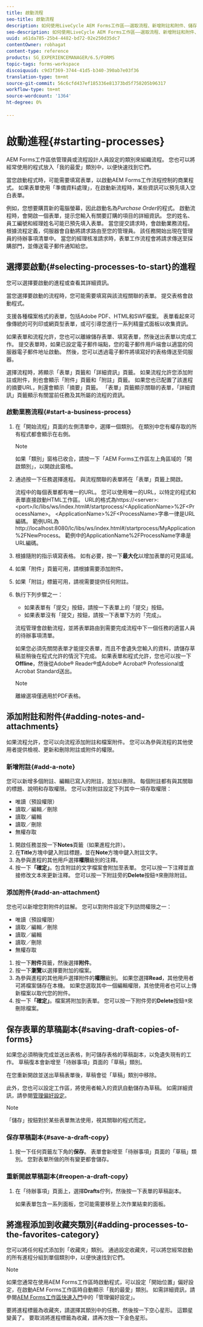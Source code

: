 ```yaml
---
title: 啟動流程
seo-title: 啟動流程
description: 如何使用LiveCycle AEM Forms工作區——選取流程、新增附註和附件、儲存草稿復本，以及新增至我的最愛。
seo-description: 如何使用LiveCycle AEM Forms工作區——選取流程、新增附註和附件、儲存草稿復本，以及新增至我的最愛。
uuid: a61da785-25b4-4482-bd72-02e250d35dc7
contentOwner: robhagat
content-type: reference
products: SG_EXPERIENCEMANAGER/6.5/FORMS
topic-tags: forms-workspace
discoiquuid: c9d3f369-3744-41d5-b340-390ab7e03f36
translation-type: tm+mt
source-git-commit: 56c6cfd437ef185336e81373bd5f758205b96317
workflow-type: tm+mt
source-wordcount: '1364'
ht-degree: 0%

---
```



# 啟動進程{#starting-processes}

AEM Forms工作區依管理員或流程設計人員設定的類別來組織流程。 您也可以將經常使用的程式放入「我的最愛」類別中，以便快速找到它們。

當您啟動程式時，可能需要填寫表單，以啟動AEM Forms工作流程控制的商業程式。 如果表單使用「準備資料處理」，在啟動新流程時，某些資訊可以預先填入空白表單。

例如，您想要購買新的電腦螢幕，因此啟動名為&#x200B;*Purchase Order*&#x200B;的程式。 啟動流程時，會開啟一個表單，提示您輸入有關要訂購的項目的詳細資訊。 您的姓名、員工編號和經理姓名可能已預先填入表單。 當您提交請求時，會啟動業務流程。 根據流程定義，伺服器會自動將請求路由至您的管理員。 該任務開始出現在管理員的待辦事項清單中。 當您的經理核准請求時，表單工作流程會將請求傳送至採購部門，並傳送電子郵件通知給您。

## 選擇要啟動{#selecting-processes-to-start}的進程

您可以選擇要啟動的進程或查看其詳細資訊。

當您選擇要啟動的流程時，您可能需要填寫與該流程關聯的表單。 提交表格會啟動程式。

支援各種檔案格式的表單，包括Adobe PDF、HTML和SWF檔案。 表單看起來可像傳統的可列印或網頁型表單，或可引導您進行一系列精靈式面板以收集資訊。

如果表單和流程允許，您也可以離線儲存表單、填寫表單，然後送出表單以完成工作。 提交表單時，如果已設定電子郵件端點，您的電子郵件用戶端會以適當的伺服器電子郵件地址啟動。 然後，您可以透過電子郵件將填寫好的表格傳送至伺服器。

選擇流程時，將顯示「表單」頁籤和「詳細資訊」頁籤。 如果流程允許您添加附註或附件，則也會顯示「附件」頁籤和「附註」頁籤。 如果您也已配置了該進程的摘要URL，則還會顯示「摘要」頁籤。 「表單」頁籤顯示關聯的表單，「詳細資訊」頁籤顯示有關當前任務及其所屬的流程的資訊。

### 啟動業務流程{#start-a-business-process}

1. 在「開始流程」頁面的左側清單中，選擇一個類別。 在類別中您有權存取的所有程式都會顯示在右側。

   >[!NOTE]
   >
   >如果「類別」窗格已收合，請按一下「AEM Forms工作區左上角區域的「開啟類別」，以開啟此窗格。

1. 通過按一下任務選擇進程。 與流程關聯的表單將在「表單」頁籤上開啟。

   流程中的每個表單都有唯一的URL。 您可以使用唯一的URL，以特定的程式和表單直接啟動HTML工作區。 URL的格式為https://&lt;server>:&lt;port>/lc/libs/ws/index.html#/startprocess/&lt;ApplicationName>%2F&lt;ProcessName>。 &lt;ApplicationName>%2F&lt;ProcessName>字串一律是URL編碼。 範例URL為http://localhost:8080/lc/libs/ws/index.html#/startprocess/MyApplication%2FNewProcess。 範例中的ApplicationName%2FProcessName字串是URL編碼。

1. 根據隨附的指示填寫表格。 如有必要，按一下&#x200B;**最大化**&#x200B;以增加表單的可見區域。
1. 如果「附件」頁籤可用，請根據需要添加附件。
1. 如果「附註」標籤可用，請視需要提供任何附註。
1. 執行下列步驟之一：

   * 如果表單有「提交」按鈕，請按一下表單上的「提交」按鈕。
   * 如果表單沒有「提交」按鈕，請按一下表單下方的「完成」。

   流程管理會啟動流程，並將表單路由到需要完成流程中下一個任務的適當人員的待辦事項清單。

   如果您必須先關閉表單才能提交表單，而且不會遺失您輸入的資料，請儲存草稿並稍後在程式允許的情況下完成。 如果表單和程式允許，您也可以按一下&#x200B;**Offline**，然後從Adobe® Reader®或Adobe® Acrobat® Professional或Acrobat Standard送出。

   >[!NOTE]
   >
   >離線選項僅適用於PDF表格。

## 添加附註和附件{#adding-notes-and-attachments}

如果流程允許，您可以向流程添加附註和檔案附件。 您可以為參與流程的其他使用者提供檢視、更新和刪除附註或附件的權限。

### 新增附註{#add-a-note}

您可以新增多個附註、編輯已寫入的附註，並加以刪除。 每個附註都有與其關聯的標題、說明和存取權限。 您可以對附註設定下列其中一項存取權限：

* 唯讀（預設權限）
* 讀取／編輯／刪除
* 讀取／編輯
* 讀取／刪除
* 無權存取

1. 開啟任務並按一下&#x200B;**Notes**&#x200B;頁籤（如果進程允許）。
1. 在&#x200B;**Title**&#x200B;方塊中鍵入附註標題，並在&#x200B;**Note**&#x200B;方塊中鍵入附註文字。
1. 為參與進程的其他用戶選擇&#x200B;**權限**&#x200B;級別的注釋。
1. 按一下&#x200B;**「確定」**。包含附註的文字檔案會附加至表單。 您可以按一下注釋並直接修改文本來更新注釋。 您可以按一下附註旁的&#x200B;**Delete**&#x200B;按鈕![垃圾桶影像](assets/icondelete.png)來刪除附註。

### 添加附件{#add-an-attachment}

您也可以新增您對附件的註解。 您可以對附件設定下列訪問權限之一：

* 唯讀（預設權限）
* 讀取／編輯／刪除
* 讀取／編輯
* 讀取／刪除
* 無權存取

1. 按一下&#x200B;**附件**&#x200B;頁籤，然後選擇&#x200B;**附件**。
1. 按一下&#x200B;**瀏覽**&#x200B;以選擇要附加的檔案。
1. 為參與進程的其他用戶選擇附件的&#x200B;**權限**&#x200B;級別。 如果您選擇&#x200B;**Read**，其他使用者可將檔案儲存在本機。 如果您選取其中一個編輯權限，其他使用者也可以上傳新檔案以取代您的附件。
1. 按一下&#x200B;**「確定」**。檔案將附加到表單。 您可以按一下附件旁的&#x200B;**Delete**&#x200B;按鈕![垃圾桶影像](assets/icondelete.png)來刪除檔案。

## 保存表單的草稿副本{#saving-draft-copies-of-forms}

如果您必須稍後完成並送出表格，則可儲存表格的草稿副本，以免遺失現有的工作。 草稿復本會新增至「待辦事項」頁面的「草稿」類別。

在您重新開啟並送出草稿表單後，草稿會從「草稿」類別中移除。

此外，您也可以設定工作區，將使用者輸入的資訊自動儲存為草稿。 如需詳細資訊，請參閱[管理偏好設定](/help/forms/using/getting-started-livecycle-html-workspace.md)。

>[!NOTE]
>
>「儲存」按鈕對於某些表單無法使用，視其關聯的程式而定。

### 保存草稿副本{#save-a-draft-copy}

1. 按一下任何頁籤左下角的&#x200B;**保存**。 表單會新增至「待辦事項」頁面的「草稿」類別。 您對表單所做的所有變更都會儲存。

### 重新開啟草稿副本{#reopen-a-draft-copy}

1. 在「待辦事項」頁面上，選擇&#x200B;**Drafts**&#x200B;佇列，然後按一下表單的草稿副本。

   如果表單包含一系列面板，您可能需要移至上次作業結束的面板。

## 將進程添加到收藏夾類別{#adding-processes-to-the-favorites-category}

您可以將任何程式添加到「收藏夾」類別。 通過設定收藏夾，可以將您經常啟動的所有進程分組到單個類別中，以便快速找到它們。

>[!NOTE]
>
>如果您通常在使用AEM Forms工作區時啟動程式，可以設定「開始位置」偏好設定，在啟動AEM Forms工作區時自動顯示「我的最愛」類別。 如需詳細資訊，請參閱[AEM Forms工作區快速入門](/help/forms/using/getting-started-livecycle-html-workspace.md)中的「管理偏好設定」。

要將進程標籤為收藏夾，請選擇其類別中的任務，然後按一下空心星形。 這顆星變黃了。 要取消將進程標籤為收藏，請再次按一下金色星形。
